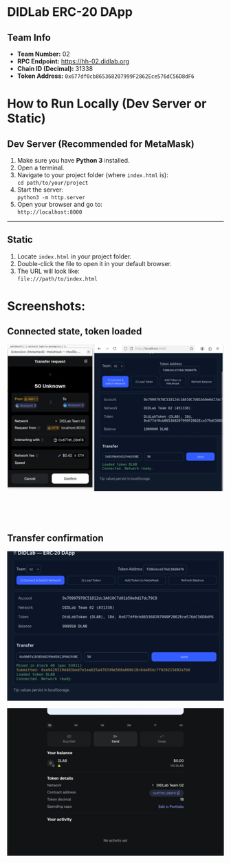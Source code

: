 # DIDLab ERC-20 DApp

## Team Info

- **Team Number:** 02
- **RPC Endpoint:** https://hh-02.didlab.org
- **Chain ID (Decimal):** 31338
- **Token Address:** `0x677df0cb865368207999F2862Ece576dC56D8dF6` 

# How to Run Locally (Dev Server or Static)

## Dev Server (Recommended for MetaMask)

1. Make sure you have **Python 3** installed.  
2. Open a terminal.  
3. Navigate to your project folder (where `index.html` is):  
   `cd path/to/your/project`  
4. Start the server:  
   `python3 -m http.server`  
5. Open your browser and go to:  
   `http://localhost:8000`  

---

## Static

1. Locate `index.html` in your project folder.  
2. Double-click the file to open it in your default browser.  
3. The URL will look like:  
   `file:///path/to/index.html`

# Screenshots:

## Connected state, token loaded

![connected, token loaded](https://github.com/jsb58p/blockchain-assignment4-biddinger/blob/main/screenshots/transaction.png)

<br><br><br>

## Transfer confirmation

![transfer confirmation](https://github.com/jsb58p/blockchain-assignment4-biddinger/blob/main/screenshots/transaction_verify1.png)

![transfer confirmation 2](https://github.com/jsb58p/blockchain-assignment4-biddinger/blob/main/screenshots/transaction_verify(after%202%20transactions).png)
